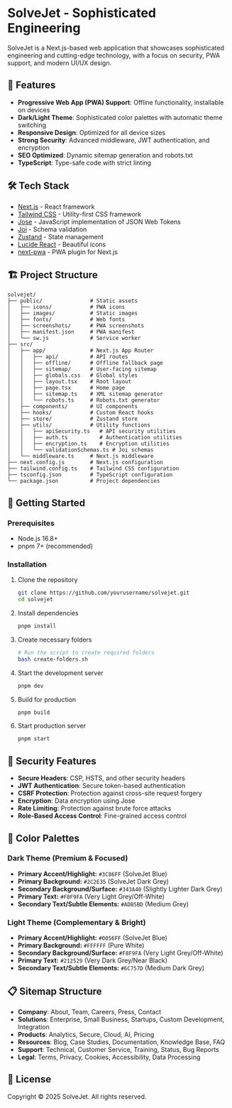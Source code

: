 # SolveJet - Sophisticated Engineering

SolveJet is a Next.js-based web application that showcases sophisticated engineering and cutting-edge technology, with a focus on security, PWA support, and modern UI/UX design.

## 🚀 Features

- **Progressive Web App (PWA) Support**: Offline functionality, installable on devices
- **Dark/Light Theme**: Sophisticated color palettes with automatic theme switching
- **Responsive Design**: Optimized for all device sizes
- **Strong Security**: Advanced middleware, JWT authentication, and encryption
- **SEO Optimized**: Dynamic sitemap generation and robots.txt
- **TypeScript**: Type-safe code with strict linting

## 🛠️ Tech Stack

- [Next.js](https://nextjs.org/) - React framework
- [Tailwind CSS](https://tailwindcss.com/) - Utility-first CSS framework
- [Jose](https://github.com/panva/jose) - JavaScript implementation of JSON Web Tokens
- [Joi](https://joi.dev/) - Schema validation
- [Zustand](https://zustand-demo.pmnd.rs/) - State management
- [Lucide React](https://lucide.dev/) - Beautiful icons
- [next-pwa](https://github.com/shadowwalker/next-pwa) - PWA plugin for Next.js

## 🏗️ Project Structure

```
solvejet/
├── public/               # Static assets
│   ├── icons/            # PWA icons
│   ├── images/           # Static images
│   ├── fonts/            # Web fonts
│   ├── screenshots/      # PWA screenshots
│   ├── manifest.json     # PWA manifest
│   └── sw.js             # Service worker
├── src/
│   ├── app/              # Next.js App Router
│   │   ├── api/          # API routes
│   │   ├── offline/      # Offline fallback page
│   │   ├── sitemap/      # User-facing sitemap
│   │   ├── globals.css   # Global styles
│   │   ├── layout.tsx    # Root layout
│   │   ├── page.tsx      # Home page
│   │   ├── sitemap.ts    # XML sitemap generator
│   │   └── robots.ts     # Robots.txt generator
│   ├── components/       # UI components
│   ├── hooks/            # Custom React hooks
│   ├── store/            # Zustand store
│   ├── utils/            # Utility functions
│   │   ├── apiSecurity.ts   # API security utilities
│   │   ├── auth.ts          # Authentication utilities
│   │   ├── encryption.ts    # Encryption utilities
│   │   └── validationSchemas.ts # Joi schemas
│   └── middleware.ts     # Next.js middleware
├── next.config.js        # Next.js configuration
├── tailwind.config.ts    # Tailwind CSS configuration
├── tsconfig.json         # TypeScript configuration
└── package.json          # Project dependencies
```

## 🚀 Getting Started

### Prerequisites

- Node.js 16.8+
- pnpm 7+ (recommended)

### Installation

1. Clone the repository

   ```bash
   git clone https://github.com/yourusername/solvejet.git
   cd solvejet
   ```

2. Install dependencies

   ```bash
   pnpm install
   ```

3. Create necessary folders

   ```bash
   # Run the script to create required folders
   bash create-folders.sh
   ```

4. Start the development server

   ```bash
   pnpm dev
   ```

5. Build for production

   ```bash
   pnpm build
   ```

6. Start production server
   ```bash
   pnpm start
   ```

## 🔐 Security Features

- **Secure Headers**: CSP, HSTS, and other security headers
- **JWT Authentication**: Secure token-based authentication
- **CSRF Protection**: Protection against cross-site request forgery
- **Encryption**: Data encryption using Jose
- **Rate Limiting**: Protection against brute force attacks
- **Role-Based Access Control**: Fine-grained access control

## 🎨 Color Palettes

### Dark Theme (Premium & Focused)

- **Primary Accent/Highlight:** `#3C86FF` (SolveJet Blue)
- **Primary Background:** `#2C2E35` (SolveJet Dark Grey)
- **Secondary Background/Surface:** `#343A40` (Slightly Lighter Dark Grey)
- **Primary Text:** `#F8F9FA` (Very Light Grey/Off-White)
- **Secondary Text/Subtle Elements:** `#ADB5BD` (Medium Grey)

### Light Theme (Complementary & Bright)

- **Primary Accent/Highlight:** `#0056FF` (SolveJet Blue)
- **Primary Background:** `#FFFFFF` (Pure White)
- **Secondary Background/Surface:** `#F8F9FA` (Very Light Grey/Off-White)
- **Primary Text:** `#212529` (Very Dark Grey/Near Black)
- **Secondary Text/Subtle Elements:** `#6C757D` (Medium Dark Grey)

## 📋 Sitemap Structure

- **Company**: About, Team, Careers, Press, Contact
- **Solutions**: Enterprise, Small Business, Startups, Custom Development, Integration
- **Products**: Analytics, Secure, Cloud, AI, Pricing
- **Resources**: Blog, Case Studies, Documentation, Knowledge Base, FAQ
- **Support**: Technical, Customer Service, Training, Status, Bug Reports
- **Legal**: Terms, Privacy, Cookies, Accessibility, Data Processing

## 📄 License

Copyright © 2025 SolveJet. All rights reserved.
